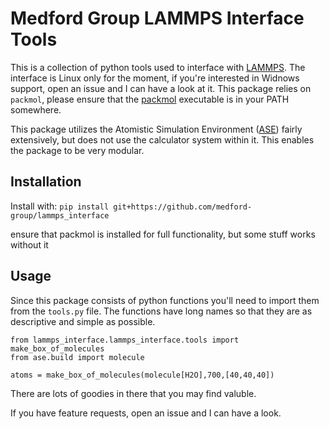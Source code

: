 # Medford Group LAMMPS Interface Tools
This is a collection of python tools used to interface with [LAMMPS](https://lammps.sandia.gov/). The interface is Linux only for the moment, if you're interested in Widnows support, open an issue and I can have a look at it. This package relies on `packmol`, please ensure that the [packmol](http://m3g.iqm.unicamp.br/packmol/home.shtml) executable is in your PATH somewhere. 

This package utilizes the Atomistic Simulation Environment ([ASE](https://wiki.fysik.dtu.dk/ase/index.html)) fairly extensively, but does not use the calculator system within it. This enables the package to be very modular.

## Installation
Install with:
`pip install git+https://github.com/medford-group/lammps_interface`

ensure that packmol is installed for full functionality, but some stuff works without it

## Usage
Since this package consists of python functions you'll need to import them from the `tools.py` file. The functions have long names so that they are as descriptive and simple as possible.

```
from lammps_interface.lammps_interface.tools import make_box_of_molecules
from ase.build import molecule

atoms = make_box_of_molecules(molecule[H2O],700,[40,40,40])
```

There are lots of goodies in there that you may find valuble.

If you have feature requests, open an issue and I can have a look.
